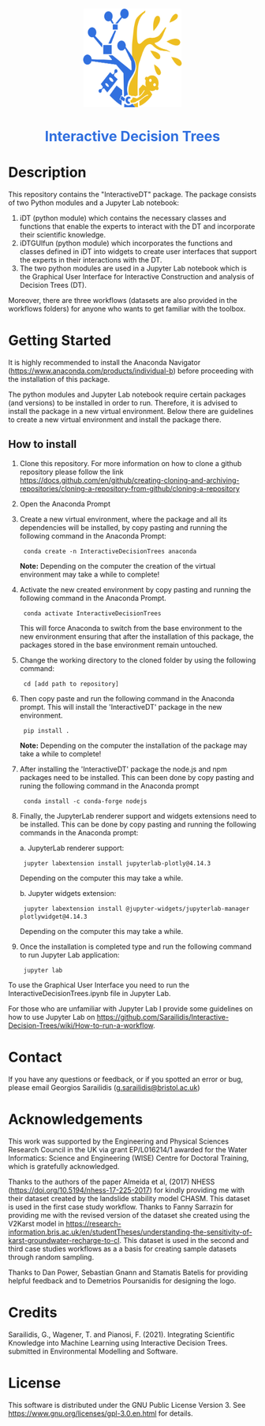 <p align="center">
    <img width="200" height="200" src="https://github.com/Sarailidis/Interactive-Decision-Trees/blob/main/logo.png">
    <h1 align="center" style="color:rgb(49,112,223);"> Interactive Decision Trees </h1>
</p>

# Description
This repository contains the "InteractiveDT" package. The package consists of two Python modules and a Jupyter Lab notebook:
1. iDT (python module) which contains the necessary classes and functions that enable the experts to interact with the DT and incorporate their scientific knowledge.
2. iDTGUIfun (python module) which incorporates the functions and classes defined in iDT into widgets to create user interfaces that support the experts in their interactions with the DT.
3. The two python modules are used in a Jupyter Lab notebook which is the Graphical User Interface for Interactive Construction and analysis of Decision Trees (DT). 

Moreover, there are three workflows (datasets are also provided in the workflows folders) for anyone who wants to get familiar with the toolbox.


# Getting Started

It is highly recommended to install the Anaconda Navigator (https://www.anaconda.com/products/individual-b) before proceeding with the installation of this package.

The python modules and Jupyter Lab notebook require certain packages (and versions) to be installed in order to run. Therefore, it is advised to install the package in a new virtual environment. Below there are guidelines to create a new virtual environment and install the package there.


## How to install

1. Clone this repository. For more information on how to clone a github repository please follow the link https://docs.github.com/en/github/creating-cloning-and-archiving-repositories/cloning-a-repository-from-github/cloning-a-repository

2. Open the Anaconda Prompt
3. Create a new virtual environment, where the package and all its dependencies will be installed, by copy pasting and running the following command in the Anaconda Prompt:

        conda create -n InteractiveDecisionTrees anaconda
        
    __Note:__ Depending on the computer the creation of the virtual environment may take a while to complete!

4. Activate the new created environment by copy pasting and running the following command in the Anaconda Prompt. 

        conda activate InteractiveDecisionTrees

    This will force Anaconda to switch from the base environment to the new environment ensuring that after the installation of this package, the packages stored in the base environment remain untouched.

5. Change the working directory to the cloned folder by using the following command:

        cd [add path to repository]

6. Then copy paste and run the following command in the Anaconda prompt. This will install the 'InteractiveDT' package in the new environment.

        pip install .
        
    __Note:__ Depending on the computer the installation of the package may take a while to complete!

7. After installing the 'InteractiveDT' package the node.js and npm packages need to be installed. This can been done by copy pasting and runing the following command in the Anaconda prompt

        conda install -c conda-forge nodejs
 
8. Finally, the JupyterLab renderer support and widgets extensions need to be installed. This can be done by copy pasting and running the following commands in the Anaconda prompt:
    
    a. JupyterLab renderer support:
    
        jupyter labextension install jupyterlab-plotly@4.14.3
        
    Depending on the computer this may take a while.

    b. Jupyter widgets extension:
    
        jupyter labextension install @jupyter-widgets/jupyterlab-manager plotlywidget@4.14.3
       
    Depending on the computer this may take a while.
        
9. Once the installation is completed type and run the following command to run Jupyter Lab application:

        jupyter lab

To use the Graphical User Interface you need to run the InteractiveDecisionTrees.ipynb file in Jupyter Lab.

For those who are unfamiliar with Jupyter Lab I provide some guidelines on how to use Jupyter Lab on https://github.com/Sarailidis/Interactive-Decision-Trees/wiki/How-to-run-a-workflow. 

# Contact
If you have any questions or feedback, or if you spotted an error or bug, please email Georgios Sarailidis (g.sarailidis@bristol.ac.uk)


# Acknowledgements
This work was supported by the Engineering and Physical Sciences Research Council in the UK via grant EP/L016214/1 awarded for the Water Informatics: Science and Engineering (WISE) Centre for Doctoral Training, which is gratefully acknowledged.

Thanks to the authors of the paper Almeida et al, (2017) NHESS (https://doi.org/10.5194/nhess-17-225-2017) for kindly providing me with their dataset created by the landslide stability model CHASM. This dataset is used in the first case study workflow. 
Thanks to Fanny Sarrazin for providing me with the revised version of the dataset she created using the V2Karst model in https://research-information.bris.ac.uk/en/studentTheses/understanding-the-sensitivity-of-karst-groundwater-recharge-to-cl.  This dataset is used in the second and third case studies workflows as a a basis for creating sample datasets through random sampling.

Thanks to Dan Power, Sebastian Gnann and Stamatis Batelis for providing helpful feedback and to Demetrios Poursanidis for designing the logo.

# Credits
Sarailidis, G., Wagener, T. and Pianosi, F. (2021). Integrating Scientific Knowledge into Machine Learning using Interactive Decision Trees. submitted in Environmental Modelling and Software.

# License
This software is distributed under the GNU Public License Version 3. See https://www.gnu.org/licenses/gpl-3.0.en.html for details.
